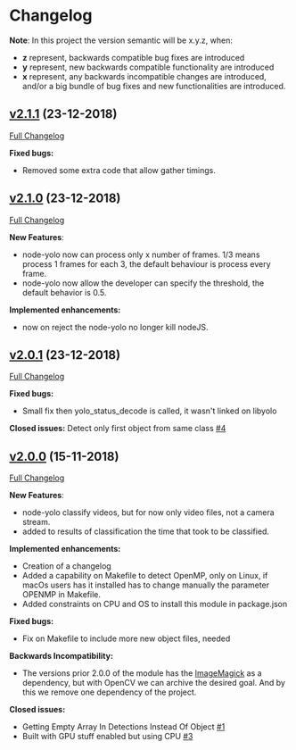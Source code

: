 # Changelog
**Note**: In this project the version semantic will be x.y.z, when:
- **z** represent, backwards compatible bug fixes are introduced
- **y** represent, new backwards compatible functionality are introduced
- **x** represent, any backwards incompatible changes are introduced, and/or a big bundle of bug fixes and new functionalities are introduced.

## [v2.1.1](https://github.com/rcaceiro/node-yolo/tree/v2.1.1) (23-12-2018)
[Full Changelog](https://github.com/rcaceiro/node-yolo/compare/v2.1.0...v2.1.1)

**Fixed bugs:**
- Removed some extra code that allow gather timings.

## [v2.1.0](https://github.com/rcaceiro/node-yolo/tree/v2.1.0) (23-12-2018)
[Full Changelog](https://github.com/rcaceiro/node-yolo/compare/v2.0.0...v2.1.0)

**New Features**:
- node-yolo now can process only x number of frames. 1/3 means process 1 frames for each 3, the default behaviour is process every frame.
- node-yolo now allow the developer can specify the threshold, the default behavior is 0.5.

**Implemented enhancements:**
- now on reject the node-yolo no longer kill nodeJS.

## [v2.0.1](https://github.com/rcaceiro/node-yolo/tree/v2.0.1) (23-12-2018)
[Full Changelog](https://github.com/rcaceiro/node-yolo/compare/v2.0.0...v2.0.1)

**Fixed bugs:**
- Small fix then yolo_status_decode is called, it wasn't linked on libyolo

**Closed issues:**
Detect only first object from same class [\#4](https://github.com/rcaceiro/node-yolo/issues/4)

## [v2.0.0](https://github.com/rcaceiro/node-yolo/tree/v2.0.0) (15-11-2018)
[Full Changelog](https://github.com/rcaceiro/node-yolo/compare/previous_to_v2.0.0...v2.0.0)

**New Features**:
- node-yolo classify videos, but for now only video files, not a camera stream.
- added to results of classification the time that took to be classified.

**Implemented enhancements:**
- Creation of a changelog
- Added a capability on Makefile to detect OpenMP, only on Linux, if macOs users has it installed has to change manually the parameter OPENMP in Makefile.
- Added constraints on CPU and OS to install this module in package.json

**Fixed bugs:**
- Fix on Makefile to include more new object files, needed

**Backwards Incompatibility:**
- The versions prior 2.0.0 of the module has the [ImageMagick](https://www.imagemagick.org) as a dependency, but with OpenCV we can archive the desired goal. And by this we remove one dependency of the project.

**Closed issues:**
- Getting Empty Array In Detections Instead Of Object [\#1](https://github.com/rcaceiro/node-yolo/issues/1)
- Built with GPU stuff enabled but using CPU [\#3](https://github.com/rcaceiro/node-yolo/issues/3)
